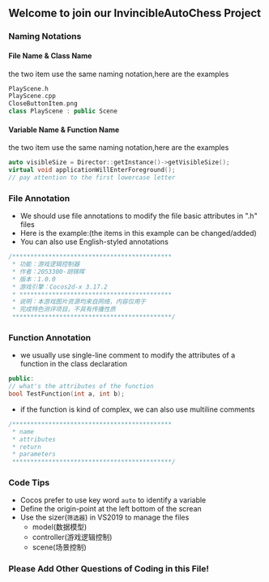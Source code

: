 ## Welcome to join our InvincibleAutoChess Project

### Naming Notations

#### File Name & Class Name
the two item use the same naming notation,here are the examples
```C++
PlayScene.h
PlayScene.cpp
CloseButtonItem.png
class PlayScene : public Scene
```

#### Variable Name & Function Name
the two item use the same naming notation,here are the examples
```C++
auto visibleSize = Director::getInstance()->getVisibleSize();
virtual void applicationWillEnterForeground();
// pay attention to the first lowercase letter
```

### File Annotation
- We should use file annotations to modify the file basic attributes in ".h" files
- Here is the example:(the items in this example can be changed/added)
- You can also use English-styled annotations
```C++
/********************************************
 * 功能：游戏逻辑控制器
 * 作者：2053300-胡锦晖
 * 版本：1.0.0
 * 游戏引擎：Cocos2d-x 3.17.2
 * ******************************************
 * 说明：本游戏图片资源均来自网络，内容仅用于
 * 完成特色测评项目，不具有传播性质
 ********************************************/
```

### Function Annotation
- we usually use single-line comment to modify the attributes of a function in the class declaration
```C++
public:
// what's the attributes of the function
bool TestFunction(int a, int b);
```
- if the function is kind of complex, we can also use multiline comments
```C++
/********************************************
 * name
 * attributes
 * return
 * parameters
 ********************************************/
```

### Code Tips
- Cocos prefer to use key word `auto` to identify a variable
- Define the origin-point at the left bottom of the screan
- Use the sizer(`筛选器`) in VS2019 to manage the files
  - model(数据模型)
  - controller(游戏逻辑控制)
  - scene(场景控制)

### Please Add Other Questions of Coding in this File!
